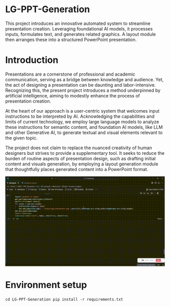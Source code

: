 # LG-PPT-Generation
This project introduces an innovative automated system to streamline presentation creation. Leveraging foundational AI models, it processes inputs, formulates text, and generates related graphics. A layout module then arranges these into a structured PowerPoint presentation.

# Introduction
Presentations are a cornerstone of professional and academic communication, serving as a bridge between knowledge and audience. Yet, the act of designing a presentation can be daunting and labor-intensive. Recognizing this, the present project introduces a method underpinned by artificial intelligence, aiming to modestly enhance the process of presentation creation.

At the heart of our approach is a user-centric system that welcomes input instructions to be interpreted by AI. Acknowledging the capabilities and limits of current technology, we employ large language models to analyze these instructions for semantic content, and foundation AI models, like LLM and other Generative AI, to generate textual and visual elements relevant to the given topic.

The project does not claim to replace the nuanced creativity of human designers but strives to provide a supplementary tool. It seeks to reduce the burden of routine aspects of presentation design, such as drafting initial content and visuals generation, by employing a layout generation module that thoughtfully places generated content into a PowerPoint format.

![image](image.gif)

# Environment setup
`cd LG-PPT-Generation
pip install -r requirements.txt`
